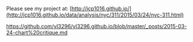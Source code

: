 Please see my project at: 
[http://jcp1016.github.io/](http://jcp1016.github.io/data/analysis/nyc/311/2015/03/24/nyc-311.html)

https://github.com/yl3296/yl3296.github.io/blob/master/_posts/2015-03-24-chart%20critique.md
